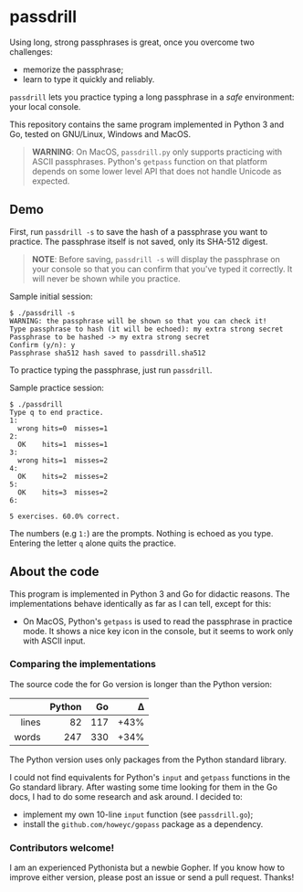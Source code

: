 # passdrill

Using long, strong passphrases is great, once you overcome two challenges:

* memorize the passphrase;
* learn to type it quickly and reliably.

`passdrill` lets you practice typing a long passphrase in a *safe* environment: your local console.

This repository contains the same program implemented in Python 3 and Go, tested on GNU/Linux, Windows and MacOS.

> **WARNING**: On MacOS, `passdrill.py` only supports practicing with ASCII passphrases. Python's `getpass` function on that platform depends on some lower level API that does not handle Unicode as expected. 


## Demo

First, run `passdrill -s` to save the hash of a passphrase you want to practice. The passphrase itself is not saved, only its SHA-512 digest.

>  **NOTE**: Before saving, `passdrill -s` will display the passphrase on your console so that you can confirm that you've typed it correctly. It will never be shown while you practice.

Sample initial session:

```
$ ./passdrill -s
WARNING: the passphrase will be shown so that you can check it!
Type passphrase to hash (it will be echoed): my extra strong secret       
Passphrase to be hashed -> my extra strong secret
Confirm (y/n): y
Passphrase sha512 hash saved to passdrill.sha512
```

To practice typing the passphrase, just run `passdrill`.

Sample practice session:

```
$ ./passdrill
Type q to end practice.
1:
  wrong	hits=0	misses=1
2:
  OK	hits=1	misses=1
3:
  wrong	hits=1	misses=2
4:
  OK	hits=2	misses=2
5:
  OK	hits=3	misses=2
6:

5 exercises. 60.0% correct.
```

The numbers (e.g `1:`) are the prompts. Nothing is echoed as you type. Entering the letter `q` alone quits the practice.


## About the code

This program is implemented in Python 3 and Go for didactic reasons. The implementations behave identically as far as I can tell, except for this:

* On MacOS, Python's `getpass` is used to read the passphrase in practice mode. It shows a nice key icon in the console, but it seems to work only with ASCII input.


### Comparing the implementations

The source code the for Go version is longer than the Python version:

|     | Python   | Go   | Δ    |
| ---:| --------:| ----:| ----:| 
|lines| 82       | 117  | +43% |
|words| 247      | 330  | +34% |

The Python version uses only packages from the Python standard library.

I could not find equivalents for Python's `input` and `getpass` functions in the Go standard library. After wasting some time looking for them in the Go docs, I had to do some research and ask around. I decided to:

* implement my own 10-line `input` function (see `passdrill.go`);
* install the `github.com/howeyc/gopass` package as a dependency.


### Contributors welcome!

I am an experienced Pythonista but a newbie Gopher. If you know how to improve either version, please post an issue or send a pull request. Thanks!
